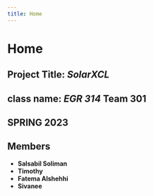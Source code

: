 ```yaml
---
title: Home
---
```


# Home

## Project Title: _SolarXCL_
## class name: _EGR 314_ **Team 301**
## SPRING 2023

## Members
* **Salsabil Soliman**
* **Timothy**
* **Fatema Alshehhi**
* **Sivanee**
